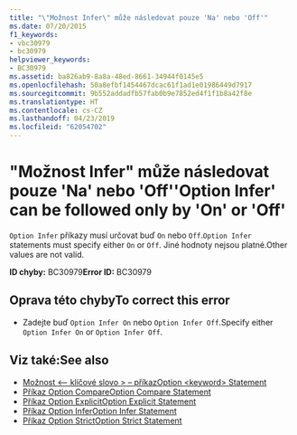 ```yaml
---
title: "\"Možnost Infer\" může následovat pouze 'Na' nebo 'Off'"
ms.date: 07/20/2015
f1_keywords:
- vbc30979
- bc30979
helpviewer_keywords:
- BC30979
ms.assetid: ba826ab9-8a8a-48ed-8661-34944f0145e5
ms.openlocfilehash: 50a8efbf1454467dcac61f1ad1e01986449d7917
ms.sourcegitcommit: 9b552addadfb57fab0b9e7852ed4f1f1b8a42f8e
ms.translationtype: HT
ms.contentlocale: cs-CZ
ms.lasthandoff: 04/23/2019
ms.locfileid: "62054702"
---
```

# <a name="option-infer-can-be-followed-only-by-on-or-off"></a><span data-ttu-id="0cbdd-102">"Možnost Infer" může následovat pouze 'Na' nebo 'Off'</span><span class="sxs-lookup"><span data-stu-id="0cbdd-102">'Option Infer' can be followed only by 'On' or 'Off'</span></span>
<span data-ttu-id="0cbdd-103">`Option Infer` příkazy musí určovat buď `On` nebo `Off`.</span><span class="sxs-lookup"><span data-stu-id="0cbdd-103">`Option Infer` statements must specify either `On` or `Off`.</span></span> <span data-ttu-id="0cbdd-104">Jiné hodnoty nejsou platné.</span><span class="sxs-lookup"><span data-stu-id="0cbdd-104">Other values are not valid.</span></span>  
  
 <span data-ttu-id="0cbdd-105">**ID chyby:** BC30979</span><span class="sxs-lookup"><span data-stu-id="0cbdd-105">**Error ID:** BC30979</span></span>  
  
## <a name="to-correct-this-error"></a><span data-ttu-id="0cbdd-106">Oprava této chyby</span><span class="sxs-lookup"><span data-stu-id="0cbdd-106">To correct this error</span></span>  
  
- <span data-ttu-id="0cbdd-107">Zadejte buď `Option Infer On` nebo `Option Infer Off`.</span><span class="sxs-lookup"><span data-stu-id="0cbdd-107">Specify either `Option Infer On` or `Option Infer Off`.</span></span>  
  
## <a name="see-also"></a><span data-ttu-id="0cbdd-108">Viz také:</span><span class="sxs-lookup"><span data-stu-id="0cbdd-108">See also</span></span>

- [<span data-ttu-id="0cbdd-109">Možnost \<– klíčové slovo > – příkaz</span><span class="sxs-lookup"><span data-stu-id="0cbdd-109">Option \<keyword> Statement</span></span>](../../visual-basic/language-reference/statements/option-keyword-statement.md)
- [<span data-ttu-id="0cbdd-110">Příkaz Option Compare</span><span class="sxs-lookup"><span data-stu-id="0cbdd-110">Option Compare Statement</span></span>](../../visual-basic/language-reference/statements/option-compare-statement.md)
- [<span data-ttu-id="0cbdd-111">Příkaz Option Explicit</span><span class="sxs-lookup"><span data-stu-id="0cbdd-111">Option Explicit Statement</span></span>](../../visual-basic/language-reference/statements/option-explicit-statement.md)
- [<span data-ttu-id="0cbdd-112">Příkaz Option Infer</span><span class="sxs-lookup"><span data-stu-id="0cbdd-112">Option Infer Statement</span></span>](../../visual-basic/language-reference/statements/option-infer-statement.md)
- [<span data-ttu-id="0cbdd-113">Příkaz Option Strict</span><span class="sxs-lookup"><span data-stu-id="0cbdd-113">Option Strict Statement</span></span>](../../visual-basic/language-reference/statements/option-strict-statement.md)
